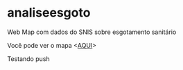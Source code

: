 # analiseesgoto
Web Map com dados do SNIS sobre esgotamento sanitário

Você pode ver o mapa <[AQUI](http://paulamegumi.github.io/analiseesgoto)>

Testando push
